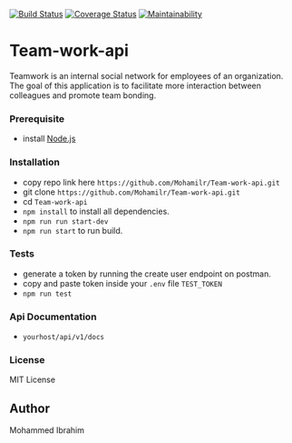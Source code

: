 [![Build Status](https://travis-ci.org/Mohamilr/Team-work-api.svg?branch=develop-1)](https://travis-ci.org/Mohamilr/Team-work-api)
[![Coverage Status](https://coveralls.io/repos/github/Mohamilr/Team-work-api/badge.svg?branch=gif-upload-test)](https://coveralls.io/github/Mohamilr/Team-work-api?branch=gif-upload-test)
[![Maintainability](https://api.codeclimate.com/v1/badges/9a0836beb80bb51e3120/maintainability)](https://codeclimate.com/github/Mohamilr/Team-work-api/maintainability)

# Team-work-api
Teamwork is an internal social network for employees of an organization. The goal of this application is to facilitate more interaction between colleagues and promote team bonding.

### Prerequisite
* install [Node.js](https://nodejs.org/en/)

### Installation
* copy repo link here ```https://github.com/Mohamilr/Team-work-api.git```
* git clone ```https://github.com/Mohamilr/Team-work-api.git```
* cd ```Team-work-api```
* ```npm install``` to install all dependencies.
* ```npm run run start-dev```
* ```npm run start```  to run build.

### Tests
* generate a token by running the create user endpoint on postman.
* copy and paste token inside your ```.env``` file ```TEST_TOKEN```
* ```npm run test```

### Api Documentation
* ```yourhost/api/v1/docs```

### License
MIT License 


## Author
Mohammed Ibrahim